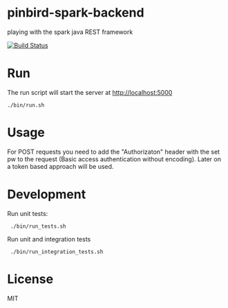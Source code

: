 # pinbird-spark-backend
playing with the spark java REST framework

[![Build Status](https://travis-ci.org/xorrr/pinbird-spark-backend.png)](https://travis-ci.org/xorrr/pinbird-spark-backend)

# Run
The run script will start the server at [http://localhost:5000](http://localhost:5000)

    ./bin/run.sh

# Usage
For POST requests you need to add the "Authorizaton" header with the set pw to the request (Basic access authentication without encoding). Later on a token based approach will be used.

# Development
Run unit tests:

     ./bin/run_tests.sh

Run unit and integration tests

     ./bin/run_integration_tests.sh

# License
MIT

